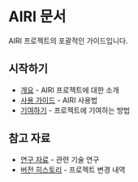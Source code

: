 # AIRI 문서

AIRI 프로젝트의 포괄적인 가이드입니다.

## 시작하기

- [개요](./overview/) - AIRI 프로젝트에 대한 소개
- [사용 가이드](./overview/guide/) - AIRI 사용법
- [기여하기](./overview/contributing/) - 프로젝트에 기여하는 방법

## 참고 자료

- [연구 자료](../references/research/) - 관련 기술 연구
- [버전 히스토리](./chronicles/) - 프로젝트 변경 내역
